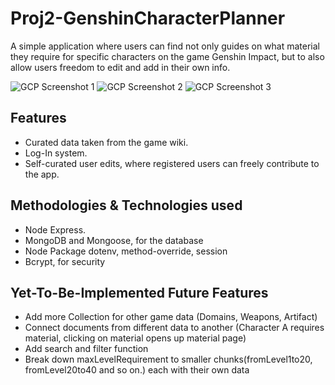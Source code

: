 # Proj2-GenshinCharacterPlanner
A simple application where users can find not only guides on what material they require for specific characters on the game Genshin Impact, but to also allow users freedom to edit and add in their own info.

![GCP Screenshot 1](https://i.imgur.com/6XlpchB.png)
![GCP Screenshot 2](https://i.imgur.com/hTOFO91.png)
![GCP Screenshot 3](https://i.imgur.com/n21a3vA.png)

## Features
- Curated data taken from the game wiki.
- Log-In system.
- Self-curated user edits, where registered users can freely contribute to the app.

## Methodologies & Technologies used
- Node Express.
- MongoDB and Mongoose, for the database 
- Node Package dotenv, method-override, session
- Bcrypt, for security

## Yet-To-Be-Implemented Future Features
- Add more Collection for other game data (Domains, Weapons, Artifact)
- Connect documents from different data to another (Character A requires material, clicking on material opens up material page)
- Add search and filter function
- Break down maxLevelRequirement to smaller chunks(fromLevel1to20, fromLevel20to40 and so on.) each with their own data